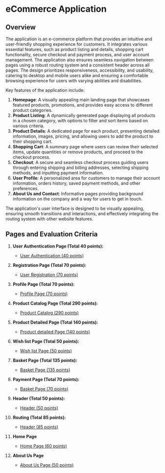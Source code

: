 # eCommerce Application

## Overview

The application is an e-commerce platform that provides an intuitive and user-friendly shopping experience for customers. It integrates various essential features, such as product listing and details, shopping cart functionality, secure checkout and payment process, and user account management. The application also ensures seamless navigation between pages using a robust routing system and a consistent header across all pages. The design prioritizes responsiveness, accessibility, and usability, catering to desktop and mobile users alike and ensuring a comfortable browsing experience for users with varying abilities and disabilities.

Key features of the application include:

1. **Homepage**: A visually appealing main landing page that showcases featured products, promotions, and provides easy access to different product categories.
2. **Product Listing**: A dynamically generated page displaying all products in a chosen category, with options to filter and sort items based on various criteria.
3. **Product Details**: A dedicated page for each product, presenting detailed information, images, pricing, and allowing users to add the product to their shopping cart.
4. **Shopping Cart**: A summary page where users can review their selected items, update quantities or remove products, and proceed to the checkout process.
5. **Checkout**: A secure and seamless checkout process guiding users through entering shipping and billing addresses, selecting shipping methods, and inputting payment information.
6. **User Profile**: A personalized area for customers to manage their account information, orders history, saved payment methods, and other preferences.
7. **About Us and Contact**: Informative pages providing background information on the company and a way for users to get in touch.

The application's user interface is designed to be visually appealing, ensuring smooth transitions and interactions, and effectively integrating the routing system with other website features.

## Pages and Evaluation Criteria

1. **User Authentication Page (Total 40 points):**
    - [User Authentication (40 points)](./Login/)

2. **Registration Page (Total 70 points):**
    - [User Registration (70 points)](./Registration/)

3. **Profile Page (Total 70 points):**
    - [Profile Page (70 points)](./Profile/)

4. **Product Catalog Page (Total 290 points):**
    - [Product Catalog (290 points)](./Catalog/)

5. **Product Detailed Page (Total 140 points):**
    - [Product detailed Page (140 points)](./Product/)

6. **Wish list Page (Total 50 points):**
    - [Wish list Page (50 points)](./WishList/)

7. **Basket Page (Total 135 points):**
    - [Basket Page (135 points)](./Basket/)

8. **Payment Page (Total 70 points):**
    - [Basket Page (70 points)](./Payment/)

9. **Header (Total 50 points):**
    - [Header (50 points)](./Header/)

10. **Routing (Total 85 points):**
    - [Header (85 points)](./Routing/)

11. **Home Page**
    - [Home Page (60 points)](./Home/)

11. **About Us Page**
    - [About Us Page (50 points)](./AboutUs/)